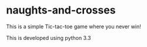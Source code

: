# naughts-and-crosses
This is a simple Tic-tac-toe game where you never win!

This is developed using python 3.3
